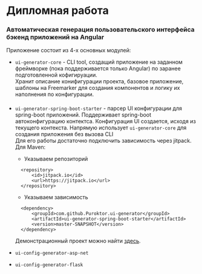 # Дипломная работа
### Автоматическая генерация пользовательского интерфейса бэкенд приложений на Angular 
Приложение состоит из 4-х основных модулей:
* `ui-generator-core` - CLI tool, создащий приложение на заданном фреймворке (пока поддерживается только Angular) по заранее подготовленной кофигируации. <br/>
  Хранит описание конифигурации проекта, базовое приложение, шаблоны на Freemarker для создания компонентов и логику их наполнения по конфигурации.
####
* `ui-generator-spring-boot-starter` - парсер UI конфигурации для spring-boot приложений.
Поддерживает spring-boot автоконфигурацию контектса. Конфигурация UI создается, исходя из текущего контекста. 
Напрямую использует `ui-generator-core` для создания приложения без вызова CLI<br/>
Для его работы достаточно подключить зависимость через jitpack. Для Maven:
  * Указываем репозиторий 
  ```
    <repository>
        <id>jitpack.io</id>
        <url>https://jitpack.io</url>
    </repository>
  ```
  * Указываем зависимость
  ```
    <dependency>
        <groupId>com.github.Puroktor.ui-generator</groupId>
        <artifactId>ui-generator-spring-boot-starter</artifactId>
        <version>master-SNAPSHOT</version>
    </dependency>
  ```
  Демонстрационный проект можно найти [здесь](https://github.com/Puroktor/spring-ui-generation-demo).

* `ui-config-generator-asp-net`
* `ui-config-generator-flask`
